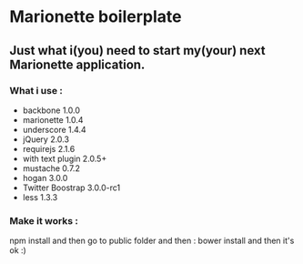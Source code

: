 # Marionette boilerplate

## Just what i(you) need to start my(your) next Marionette application.

### What i use :

+ backbone 1.0.0
+ marionette 1.0.4
+ underscore 1.4.4
+ jQuery 2.0.3
+ requirejs 2.1.6
+ with text plugin 2.0.5+
+ mustache 0.7.2
+ hogan 3.0.0
+ Twitter Boostrap 3.0.0-rc1
+ less 1.3.3

### Make it works :

npm install
and then go to public folder
and then : bower install
and then it's ok :)